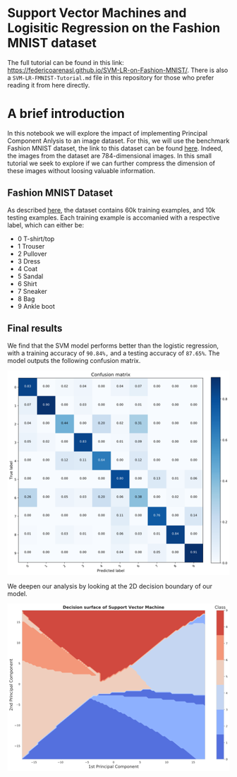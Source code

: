 # Support Vector Machines and Logisitic Regression on the Fashion MNIST dataset
The full tutorial can be found in this link: https://federicoarenasl.github.io/SVM-LR-on-Fashion-MNIST/. There is also a ```SVM-LR-FMNIST-Tutorial.md``` file in this repository for those who prefer reading it from here directly.
# A brief introduction 
In this notebook we will explore the impact of implementing Principal Component Anlysis to an image dataset. For this, we will use the benchmark Fashion MNIST dataset, the link to this dataset can be found [here](https://github.com/zalandoresearch/fashion-mnist/tree/master/data/fashion). Indeed, the images from the dataset are 784-dimensional images. In this small tutorial we seek to explore if we can further compress the dimension of these images without loosing valuable information.

## Fashion MNIST Dataset
As described [here](https://github.com/zalandoresearch/fashion-mnist), the dataset contains 60k training examples, and 10k testing examples. Each training example is accomanied with a respective label, which can either be:
- 0 	T-shirt/top
- 1 	Trouser
- 2 	Pullover
- 3 	Dress
- 4 	Coat
- 5 	Sandal
- 6 	Shirt
- 7 	Sneaker
- 8 	Bag
- 9 	Ankle boot


## Final results
We find that the SVM model performs better than the logistic regression, with a training accuracy of ```90.84%,``` and a testing accuracy of ```87.65%```. The model outputs the following confusion matrix.

<p align="center">
<img  src="SVM-LR-FMNIST-Tutorial_files/SVM-LR-FMNIST-Tutorial_19_1.svg" width="800">
</p>

We deepen our analysis by looking at the 2D decision boundary of our model.    

<p align="center">
<img  src="SVM-LR-FMNIST-Tutorial_files/SVM-LR-FMNIST-Tutorial_25_1.svg" width="800">
</p>

